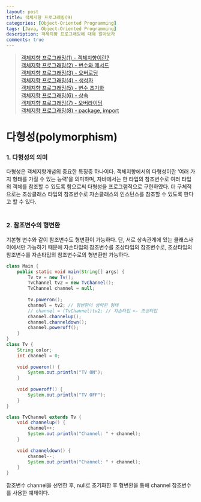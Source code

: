 ```yaml
---
layout: post
title: 객체지향 프로그래밍(9)
categories: [Object-Oriented Programming]
tags: [Java, Object-Oriented Programming]
description: 객체지향 프로그래밍에 대해 알아보자
comments: true
---
```


> [객체지향 프로그래밍(1) - 객체지향이란?](https://keencho.github.io/object-oriented%20programming/2019/03/31/java-%EA%B0%9D%EC%B2%B4%EC%A7%80%ED%96%A51.html)  
> [객체지향 프로그래밍(2) - 변수와 메서드](https://keencho.github.io/object-oriented%20programming/2019/04/02/java-%EA%B0%9D%EC%B2%B4%EC%A7%80%ED%96%A52.html)  
> [객체지향 프로그래밍(3) - 오버로딩](https://keencho.github.io/object-oriented%20programming/2019/04/05/java-%EA%B0%9D%EC%B2%B4%EC%A7%80%ED%96%A53.html)  
> [객체지향 프로그래밍(4) - 생성자](https://keencho.github.io/object-oriented%20programming/2019/04/11/java-%EA%B0%9D%EC%B2%B4%EC%A7%80%ED%96%A54.html)  
> [객체지향 프로그래밍(5) - 변수 초기화](https://keencho.github.io/object-oriented%20programming/2019/04/13/java-%EA%B0%9D%EC%B2%B4%EC%A7%80%ED%96%A55.html)  
> [객체지향 프로그래밍(6) - 상속](https://keencho.github.io/object-oriented%20programming/2019/04/15/java-%EA%B0%9D%EC%B2%B4%EC%A7%80%ED%96%A56.html)  
> [객체지향 프로그래밍(7) - 오버라이딩](https://keencho.github.io/object-oriented%20programming/2019/04/18/java-%EA%B0%9D%EC%B2%B4%EC%A7%80%ED%96%A57.html)  
> [객체지향 프로그래밍(8) - package, import](https://keencho.github.io/object-oriented%20programming/2019/04/20/java-%EA%B0%9D%EC%B2%B4%EC%A7%80%ED%96%A58.html)  

# **다형성(polymorphism)**  
### 1. 다형성의 의미  
다형성은 객체지향개념의 중요한 특징중 하나이다. 객체지향에서의 다형성이란 '여러 가지 형태를 가질 수 있는 능력'을 의미하며, 자바에서는 한 타입의 참조변수로 여러 타입의 객체를 참조할 수 있도록 함으로써 다형성을 프로그램적으로 구현하였다. 더 구체적으로는 조상클래스 타입의 참조변수로 자손클래스의 인스턴스를 참조할 수 있도록 한다고 할 수 있다.  
<br>  
### 2. 참조변수의 형변환  
기본형 변수와 같이 참조변수도 형변환이 가능하다. 단, 서로 상속관계에 있는 클래스사이에서만 가능하기 때문에 자손타입의 참조변수를 조상타입의 참조변수로, 조상타입의 참조변수를 자손타입의 참조변수로의 형변환만 가능하다.  
~~~java
class Main {
	public static void main(String[] args) {
		Tv tv = new Tv();
		TvChannel tv2 = new TvChannel();
		TvChannel channel = null;
		
		tv.poweron();
		channel = tv2; // 형변환이 생략된 형태
		// channel = (TvChannel)tv2; // 자손타입 <- 조상타입
		channel.channelup();
		channel.channeldown();
		channel.poweroff();
	}
}
class Tv {
	String color;
	int channel = 0;
	
	void poweron() {
		System.out.println("TV ON");
	}
	
	void poweroff() {
		System.out.println("TV OFF");
	}
}

class TvChannel extends Tv {
	void channelup() {
		channel++;
		System.out.println("Channel: " + channel);
	}
	
	void channeldown() {
		channel--;
		System.out.println("Channel: " + channel);
	}
}
~~~
참조변수 channel을 선언한 후, null로 초기화한 후 형변환을 통해 channel 참조변수를 사용한 예제이다.
